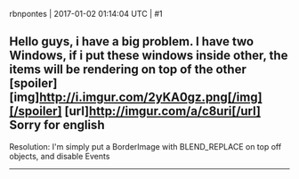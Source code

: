 rbnpontes | 2017-01-02 01:14:04 UTC | #1

Hello guys, i have a big problem.
I have two Windows, if i put these windows inside other, the items will be rendering on top of the other
[spoiler][img]http://i.imgur.com/2yKA0gz.png[/img][/spoiler]
[url]http://imgur.com/a/c8uri[/url]
Sorry for english
------------------------------------------
Resolution:
I'm simply put a BorderImage with BLEND_REPLACE on top off objects, and disable Events

-------------------------

